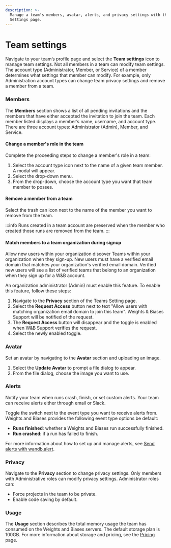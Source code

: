 ```yaml
---
description: >-
  Manage a team's members, avatar, alerts, and privacy settings with the Team
  Settings page.
---
```


# Team settings

Navigate to your team’s profile page and select the **Team settings** icon to manage team settings. Not all members in a team can modify team settings. The account type (Administrator, Member, or Service) of a member determines what settings that member can modify. For example, only Administration account types can change team privacy settings and remove a member from a team.

### Members

The **Members** section shows a list of all pending invitations and the members that have either accepted the invitation to join the team. Each member listed displays a member’s name, username, and account type. There are three account types: Administrator (Admin), Member, and Service.

#### Change a member's role in the team

Complete the proceeding steps to change a member's role in a team:

1. Select the account type icon next to the name of a given team member. A modal will appear.
2. Select the drop-down menu.
3. From the drop-down, choose the account type you want that team member to posses.

#### Remove a member from a team

Select the trash can icon next to the name of the member you want to remove from the team.

:::info
Runs created in a team account are preserved when the member who created those runs are removed from the team.
:::

#### Match members to a team organization during signup

Allow new users within your organization discover Teams within your organization when they sign-up. New users must have a verified email domain that matches your organization's verified email domain. Verified new users will see a list of verified teams that belong to an organization when they sign up for a W&B account.

An organization administrator (Admin) must enable this feature. To enable this feature, follow these steps:

1. Navigate to the **Privacy** section of the Teams Setting page.
2. Select the **Request Access** button next to text "Allow users with matching organization email domain to join this team". Weights & Biases Support will be notified of the request.
3. The **Request Access** button will disappear and the toggle is enabled when W&B Support verifies the request.
4. Select the newly enabled toggle.

### Avatar

Set an avatar by navigating to the **Avatar** section and uploading an image.

1. Select the **Update Avatar** to prompt a file dialog to appear.
2. From the file dialog, choose the image you want to use.

### Alerts

Notify your team when runs crash, finish, or set custom alerts. Your team can receive alerts either through email or Slack.

Toggle the switch next to the event type you want to receive alerts from. Weights and Biases provides the following event type options be default:

* **Runs finished**: whether a Weights and Biases run successfully finished.
* **Run crashed**: if a run has failed to finish.

For more information about how to set up and manage alerts, see [Send alerts with wandb.alert](../../runs/alert.md).

### Privacy

Navigate to the **Privacy** section to change privacy settings. Only members with Administrative roles can modify privacy settings. Administrator roles can:

* Force projects in the team to be private.
* Enable code saving by default.

### Usage

The **Usage** section describes the total memory usage the team has consumed on the Weights and Biases servers. The default storage plan is 100GB. For more information about storage and pricing, see the [Pricing](https://wandb.ai/site/pricing) page.
